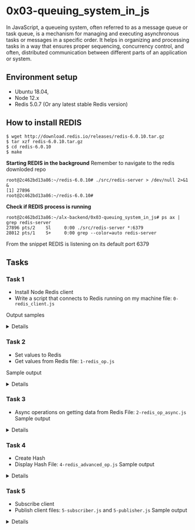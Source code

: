 # 0x03-queuing_system_in_js
In JavaScript, a queueing system, often referred to as a message queue or task queue, is a mechanism for managing and executing asynchronous tasks or messages in a specific order. It helps in organizing and processing tasks in a way that ensures proper sequencing, concurrency control, and often, distributed communication between different parts of an application or system.

## Environment setup
* Ubuntu 18.04,
* Node 12.x
* Redis 5.0.7 (Or any latest stable Redis version)

## How to install REDIS
```
$ wget http://download.redis.io/releases/redis-6.0.10.tar.gz
$ tar xzf redis-6.0.10.tar.gz
$ cd redis-6.0.10
$ make
```
**Starting REDIS in the background**
Remember to navigate to the redis downloded repo
```
root@2c462bd13a86:~/redis-6.0.10# ./src/redis-server > /dev/null 2>&1 &
[1] 27896
root@2c462bd13a86:~/redis-6.0.10# 
```

**Check if REDIS process is running**
```
root@2c462bd13a86:~/alx-backend/0x03-queuing_system_in_js# ps ax | grep redis-server
27896 pts/2    Sl     0:00 ./src/redis-server *:6379
28012 pts/1    S+     0:00 grep --color=auto redis-server
```
From the snippet REDIS is listening on its default port 6379

## Tasks
### Task 1
* Install Node Redis client
* Write a script that connects to Redis running on my machine
file: `0-redis_client.js`

Output samples
<Details>

Sample output when redis server is not running
```
root@2c462bd13a86:~/alx-backend/0x03-queuing_system_in_js# npm run dev 0-redis_client.js 

> queuing_system_in_js@1.0.0 dev /root/alx-backend/0x03-queuing_system_in_js
> nodemon --exec babel-node --presets @babel/preset-env "0-redis_client.js"

[nodemon] 2.0.22
[nodemon] to restart at any time, enter `rs`
[nodemon] watching path(s): *.*
[nodemon] watching extensions: js,mjs,json
[nodemon] starting `babel-node --presets @babel/preset-env 0-redis_client.js`
Redis client not connected to the server: TypeError: client.connect is not a function
Redis client not connected to the server: Error: Redis connection to 127.0.0.1:6379 failed - connect ECONNREFUSED 127.0.0.1:6379
Redis client not connected to the server: Error: Redis connection to 127.0.0.1:6379 failed - connect ECONNREFUSED 127.0.0.1:6379
Redis client not connected to the server: Error: Redis connection to 127.0.0.1:6379 failed - connect ECONNREFUSED 127.0.0.1:6379
Redis client not connected to the server: Error: Redis connection to 127.0.0.1:6379 failed - connect ECONNREFUSED 127.0.0.1:6379
Redis client not connected to the server: Error: Redis connection to 127.0.0.1:6379 failed - connect ECONNREFUSED 127.0.0.1:6379
Redis client not connected to the server: Error: Redis connection to 127.0.0.1:6379 failed - connect ECONNREFUSED 127.0.0.1:6379
Redis client not connected to the server: Error: Redis connection to 127.0.0.1:6379 failed - connect ECONNREFUSED 127.0.0.1:6379
^C
```

Sample output when redis server is running 
```
root@2c462bd13a86:~/alx-backend/0x03-queuing_system_in_js# npm run dev 0-redis_client.js 

> queuing_system_in_js@1.0.0 dev /root/alx-backend/0x03-queuing_system_in_js
> nodemon --exec babel-node --presets @babel/preset-env "0-redis_client.js"

[nodemon] 2.0.22
[nodemon] to restart at any time, enter `rs`
[nodemon] watching path(s): *.*
[nodemon] watching extensions: js,mjs,json
[nodemon] starting `babel-node --presets @babel/preset-env 0-redis_client.js`
Redis client not connected to the server: TypeError: client.connect is not a function
[nodemon] restarting due to changes...
[nodemon] starting `babel-node --presets @babel/preset-env 0-redis_client.js`
Redis client connected to the server
^C
```
</Details>

### Task 2
* Set values to Redis
* Get values from Redis
file: `1-redis_op.js`

Sample output
<Details>

```
root@2c462bd13a86:~/alx-backend/0x03-queuing_system_in_js# npm run dev 1-redis_op.js 

> queuing_system_in_js@1.0.0 dev /root/alx-backend/0x03-queuing_system_in_js
> nodemon --exec babel-node --presets @babel/preset-env "1-redis_op.js"

[nodemon] 2.0.22
[nodemon] to restart at any time, enter `rs`
[nodemon] watching path(s): *.*
[nodemon] watching extensions: js,mjs,json
[nodemon] starting `babel-node --presets @babel/preset-env 1-redis_op.js`
Redis client connected to the server
School
Reply: OK
100
[nodemon] clean exit - waiting for changes before restart
^C
```
</Details>

### Task 3
* Async operations on getting data from Redis
File: `2-redis_op_async.js`
Sample output
<Details>

```
[nodemon] clean exit - waiting for changes before restart
[nodemon] restarting due to changes...
[nodemon] starting `babel-node --presets @babel/preset-env 2-redis_op_async.js`
Redis client connected to the server
Reply: OK
School
100
[nodemon] clean exit - waiting for changes before restart
^C
```
</Details>

### Task 4 
* Create Hash
* Display Hash
File: `4-redis_advanced_op.js`
Sample output
<Details>

```
[nodemon] restarting due to changes...
[nodemon] starting `babel-node --presets @babel/preset-env 4-redis_advanced_op.js`
Redis client connected to the server
Reply for Portland: 1
Reply for Seattle: 1
Reply for New York: 1
Reply for Bogota: 1
Reply for Cali: 1
Reply for Paris: 1
Hash value:
{
  Portland: '50',
  Seattle: '80',
  'New York': '20',
  Bogota: '20',
  Cali: '40',
  Paris: '2'
}
```

**Note that when the same program is repeated we have values of 0 for the replies

```
Redis client connected to the server
Reply: 0
Reply: 0
Reply: 0
Reply: 0
Reply: 0
Reply: 0
Hash value:
{
  Portland: '50',
  Seattle: '80',
  'New York': '20',
  Bogota: '20',
  Cali: '40',
  Paris: '2'
}
```
</Details>

### Task 5
* Subscribe client
* Publish client 
files: `5-subscriber.js` and `5-publisher.js`
Sample output
<Details>

On terminal 1(Subscriber) before message is sent
```
root@2c462bd13a86:~/alx-backend/0x03-queuing_system_in_js# npm run dev 5-subscriber.js 

> queuing_system_in_js@1.0.0 dev /root/alx-backend/0x03-queuing_system_in_js
> nodemon --exec babel-node --presets @babel/preset-env "5-subscriber.js"

[nodemon] 2.0.22
[nodemon] to restart at any time, enter `rs`
[nodemon] watching path(s): *.*
[nodemon] watching extensions: js,mjs,json
[nodemon] starting `babel-node --presets @babel/preset-env 5-subscriber.js`
Redis client connected to the server
```

on terminal 2(Publisher)
```
root@2c462bd13a86:~/alx-backend/0x03-queuing_system_in_js# npm run dev 5-publisher.js 

> queuing_system_in_js@1.0.0 dev /root/alx-backend/0x03-queuing_system_in_js
> nodemon --exec babel-node --presets @babel/preset-env "5-publisher.js"

[nodemon] 2.0.22
[nodemon] to restart at any time, enter `rs`
[nodemon] watching path(s): *.*
[nodemon] watching extensions: js,mjs,json
[nodemon] starting `babel-node --presets @babel/preset-env 5-publisher.js`
Redis client connected to the server
About to send Holberton Student #1 starts course
About to send Holberton Student #2 starts course
About to send KILL_SERVER
About to send Holberton Student #3 starts course
```

Back to terminal 1(Subscriber) after message is sent
```
root@2c462bd13a86:~/alx-backend/0x03-queuing_system_in_js# npm run dev 5-subscriber.js 

> queuing_system_in_js@1.0.0 dev /root/alx-backend/0x03-queuing_system_in_js
> nodemon --exec babel-node --presets @babel/preset-env "5-subscriber.js"

[nodemon] 2.0.22
[nodemon] to restart at any time, enter `rs`
[nodemon] watching path(s): *.*
[nodemon] watching extensions: js,mjs,json
[nodemon] starting `babel-node --presets @babel/preset-env 5-subscriber.js`
Redis client connected to the server
Holberton Student #1 starts course
Holberton Student #2 starts course
KILL_SERVER
[nodemon] clean exit - waiting for changes before restart
```
</Details>
